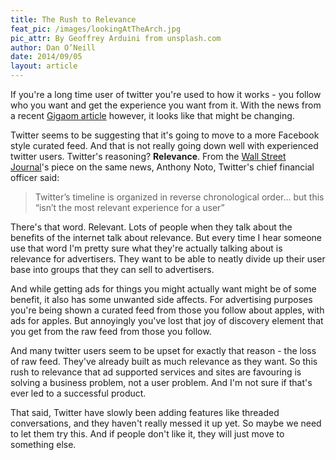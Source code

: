 ```yaml
---
title: The Rush to Relevance
feat_pic: /images/lookingAtTheArch.jpg
pic_attr: By Geoffrey Arduini from unsplash.com
author: Dan O’Neill
date: 2014/09/05
layout: article
---
```


If you're a long time user of twitter you're used to how it works - you follow who you want and get the experience you want from it. With the news from a recent [Gigaom article](http://gigaom.com/2014/09/04/twitter-cfo-says-a-facebook-style-filtered-feed-is-coming-whether-you-like-it-or-not/) however, it looks like that might be changing.

Twitter seems to be suggesting that it's going to move to a more Facebook style curated feed. And that is not really going down well with experienced twitter users. Twitter's reasoning? **Relevance**. From the [Wall Street Journal](http://blogs.wsj.com/digits/2014/09/03/twitters-product-checklist-better-search-and-group-chats/)'s piece on the same news, Anthony Noto, Twitter's chief financial officer said: 

> Twitter’s timeline is organized in reverse chronological order… but this “isn’t the most relevant experience for a user”

There's that word. Relevant. Lots of people when they talk about the benefits of the internet talk about relevance. But every time I hear someone use that word I'm pretty sure what they're actually talking about is relevance for advertisers. They want to be able to neatly divide up their user base into groups that they can sell to advertisers. 

And while getting ads for things you might actually want might be of some benefit, it also has some unwanted side affects. For advertising purposes you're being shown a curated feed from those you follow about apples, with ads for apples. But annoyingly you've lost that joy of discovery element that you get from the raw feed from those you follow. 

And many twitter users seem to be upset for exactly that reason - the loss of raw feed. They've already built as much relevance as they want. So this rush to relevance that ad supported services and sites are favouring is solving a business problem, not a user problem. And I'm not sure if that's ever led to a successful product.

That said, Twitter have slowly been adding features like threaded conversations, and they haven't really messed it up yet. So maybe we need to let them try this. And if people don't like it, they will just move to something else.